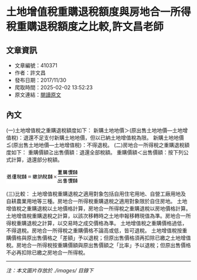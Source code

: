 # 土地增值稅重購退稅額度與房地合一所得稅重購退稅額度之比較,許文昌老師

## 文章資訊
- 文章編號：410371
- 作者：許文昌
- 發布日期：2017/11/30
- 爬取時間：2025-02-02 13:52:23
- 原文連結：[閱讀原文](https://real-estate.get.com.tw/Columns/detail.aspx?no=410371)

## 內文
(一)土地增值稅之重購退稅額度如下：
新購土地地價＞(原出售土地地價—土地增值稅)：退還不足支付新購土地地價，但以已納土地增值稅為限。
新購土地地價≦(原出售土地地價—土地增值稅)：不得退稅。
(二)房地合一所得稅之重購退稅額度如下：
重購價額≧出售價額：退還全部稅額。
重購價額＜出售價額：按下列公式計算，退還部分稅額。

![圖片](./images/410371_78ae9e75ef35735a6ac7eb2d66efbfaf.png)

(三)比較：
土地增值稅重購退稅之適用對象包括自用住宅用地、自營工廠用地及自耕農業用地等三種。房地合一所得稅重購退稅之適用對象限於自住房地。
土地增值稅之重購退稅以土地價格計算，房地合一所得稅之重購退稅以房地價格計算。
土地增值稅重購退稅之計算，以該次移轉時之土地申報移轉現值為準。房地合一所得稅重購退稅之計算，以交易時之成交價格為準。
土地增值稅之重購價格過低，不得退稅。房地合一所得稅之重購價格不論高或低，皆可退稅。
土地增值稅按重購價格與原出售價格之「差額」予以退稅；但原出售價格須再扣除已繳之土地增值稅。房地合一所得稅按重購價額與原出售價額之「比率」予以退稅；但原出售價格不必再扣除已繳之房地合一所得稅。

---
*注：本文圖片存放於 ./images/ 目錄下*
